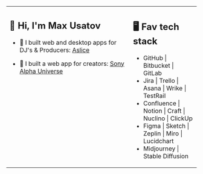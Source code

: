 <table><tr><td valign="top" width="65%">

## 👋 Hi, I'm Max Usatov

- 🎵 I built web and desktop apps for DJ's & Producers: <a href="https://aslice.com/">Aslice<a/>

- 📸 I built a web app for creators: <a href="https://alphauniverse.com/">Sony Alpha Universe<a/>
 
</td><td valign="top" width="35%">

## 🖥️ Fav tech stack

- GitHub | Bitbucket | GitLab
- Jira | Trello | Asana | Wrike | TestRail
- Confluence | Notion | Craft | Nuclino | ClickUp
- Figma | Sketch | Zeplin | Miro | Lucidchart
- Midjourney | Stable Diffusion
 
</tr></tr></table> 


